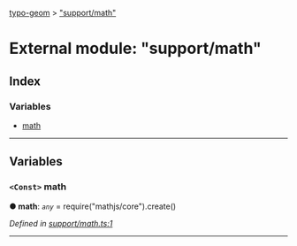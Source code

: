 [typo-geom](../README.md) > ["support/math"](../modules/_support_math_.md)

# External module: "support/math"

## Index

### Variables

* [math](_support_math_.md#math)

---

## Variables

<a id="math"></a>

### `<Const>` math

**● math**: *`any`* =  require("mathjs/core").create()

*Defined in [support/math.ts:1](https://github.com/be5invis/typo-geom/blob/d307ff5/src/support/math.ts#L1)*

___

